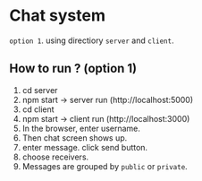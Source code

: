 # Chat system 
`option 1`. using directiory `server` and `client`.
## How to run ? (option 1)
1. cd server
2. npm start  -> server run (http://localhost:5000)
3. cd client
4. npm start -> client run (http://localhost:3000)
5. In the browser, enter username.
6. Then chat screen shows up.
7. enter message. click send button.
8. choose receivers.
9. Messages are grouped by `public` or `private`.




